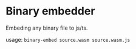# Binary embedder

Embeding any binary file to js/ts.

usage: `binary-embed source.wasm source.wasm.js`